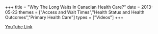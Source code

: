 +++
title = "Why The Long Waits In Canadian Health Care?"
date = 2013-05-23
themes = ["Access and Wait Times","Health Status and Health Outcomes","Primary Health Care"]
types = ["Videos"]
+++

[YouTube Link](https://www.youtube.com/watch?v=SFXYqzSpsZM)
